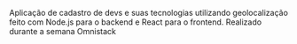 Aplicação de cadastro de devs e suas tecnologias utilizando geolocalização feito com Node.js para o backend e React para o frontend. Realizado durante a  semana Omnistack